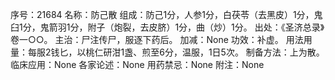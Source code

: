 序号：21684
名称：防己散
组成：防己1分，人参1分，白茯苓（去黑皮）1分，鬼臼1分，鬼箭羽1分，附子（炮裂，去皮脐）1分，曲（炒）1分。
出处：《圣济总录》卷一○○。
主治：尸注传尸，服逐下药后。
加减：None
功效：补虚。
用法用量：每服2钱匕，以桃仁研泔1盏、煎至6分，温服，1日5次。
制备方法：上为散。
临床应用：None
各家论述：None
用药禁忌：None
附注：None
